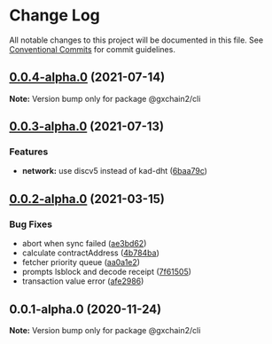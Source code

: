 # Change Log

All notable changes to this project will be documented in this file.
See [Conventional Commits](https://conventionalcommits.org) for commit guidelines.

## [0.0.4-alpha.0](https://github.com/gxchain/gxchain2/compare/v0.0.3-alpha.0...v0.0.4-alpha.0) (2021-07-14)

**Note:** Version bump only for package @gxchain2/cli





## [0.0.3-alpha.0](https://github.com/gxchain/gxchain2/compare/v0.0.2-alpha.0...v0.0.3-alpha.0) (2021-07-13)


### Features

* **network:** use discv5 instead of kad-dht ([6baa79c](https://github.com/gxchain/gxchain2/commit/6baa79c73901359a841a265575c70ffa0951c96f))





## [0.0.2-alpha.0](https://iz11ro8cf9xz/node/gxchain2/compare/v0.0.1-alpha.0...v0.0.2-alpha.0) (2021-03-15)


### Bug Fixes

* abort when sync failed ([ae3bd62](https://iz11ro8cf9xz/node/gxchain2/commits/ae3bd62cefad191d0f0077c5374568d0eb923631))
* calculate contractAddress ([4b784ba](https://iz11ro8cf9xz/node/gxchain2/commits/4b784ba1020148e28d40733c72e3bf6d1da56754))
* fetcher priority queue ([aa0a1e2](https://iz11ro8cf9xz/node/gxchain2/commits/aa0a1e2a4a7701017b362ecdd95f17e94f1d3e97))
* prompts lsblock and decode receipt ([7f61505](https://iz11ro8cf9xz/node/gxchain2/commits/7f61505e19eed8df2e4cb55411b795f52aa3896c))
* transaction value error ([afe2986](https://iz11ro8cf9xz/node/gxchain2/commits/afe29864fc7074c4723603dff70c34f982cfdf84))





## 0.0.1-alpha.0 (2020-11-24)

**Note:** Version bump only for package @gxchain2/cli

